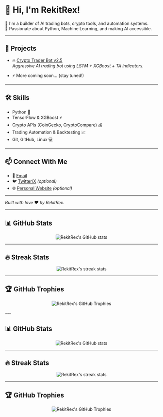 # 👋 Hi, I'm RekitRex!

🎯 I'm a builder of AI trading bots, crypto tools, and automation systems.  
🧠 Passionate about Python, Machine Learning, and making AI accessible.

---

## 🚀 Projects

- 🔥 [Crypto Trader Bot v2.5](https://github.com/RekitRex21/crypto_trader_bot_v2)  
  _Aggressive AI trading bot using LSTM + XGBoost + TA indicators._

- ⚡ More coming soon... (stay tuned!)

---

## 🛠️ Skills

- Python 🐍
- TensorFlow & XGBoost ⚡
- Crypto APIs (CoinGecko, CryptoCompare) 💰
- Trading Automation & Backtesting 📈
- Git, GitHub, Linux 💻

---

## 📫 Connect With Me

- 📧 [Email](mailto:rekitrex21@gmail.com)
- 🐦 [Twitter/X](https://twitter.com/your-handle) *(optional)*
- 🌐 [Personal Website](https://your-website.com) *(optional)*

---

*Built with love ❤️ by RekitRex.*


<!--
**RekitRex21/RekitRex21** is a ✨ _special_ ✨ repository because its `README.md` (this file) appears on your GitHub profile.

Here are some ideas to get you started:

- 🔭 I’m currently working on ...
- 🌱 I’m currently learning ...
- 👯 I’m looking to collaborate on ...
- 🤔 I’m looking for help with ...
- 💬 Ask me about ...
- 📫 How to reach me: ...
- 😄 Pronouns: ...
- ⚡ Fun fact: ...
-->
---

## 📊 GitHub Stats

<p align="center">
  <img src="https://github-readme-stats.vercel.app/api?username=RekitRex21&show_icons=true&theme=radical" alt="RekitRex's GitHub stats" />
</p>

---

## 🔥 Streak Stats

<p align="center">
  <img src="https://github-readme-streak-stats.herokuapp.com/?user=RekitRex21&theme=radical" alt="RekitRex's streak stats"/>
</p>

---

## 🏆 GitHub Trophies

<p align="center">
  <img src="https://github-profile-trophy.vercel.app/?username=RekitRex21&theme=radical" alt="RekitRex's GitHub Trophies"/>
</p>
---

## 📊 GitHub Stats

<p align="center">
  <img src="https://github-readme-stats.vercel.app/api?username=RekitRex21&show_icons=true&theme=radical" alt="RekitRex's GitHub stats" />
</p>

---

## 🔥 Streak Stats

<p align="center">
  <img src="https://github-readme-streak-stats.herokuapp.com/?user=RekitRex21&theme=radical" alt="RekitRex's streak stats"/>
</p>

---

## 🏆 GitHub Trophies

<p align="center">
  <img src="https://github-profile-trophy.vercel.app/?username=RekitRex21&theme=radical" alt="RekitRex's GitHub Trophies"/>
</p>
